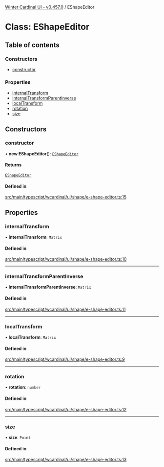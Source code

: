 [Winter Cardinal UI - v0.457.0](../index.md) / EShapeEditor

# Class: EShapeEditor

## Table of contents

### Constructors

- [constructor](EShapeEditor.md#constructor)

### Properties

- [internalTransform](EShapeEditor.md#internaltransform)
- [internalTransformParentInverse](EShapeEditor.md#internaltransformparentinverse)
- [localTransform](EShapeEditor.md#localtransform)
- [rotation](EShapeEditor.md#rotation)
- [size](EShapeEditor.md#size)

## Constructors

### constructor

• **new EShapeEditor**(): [`EShapeEditor`](EShapeEditor.md)

#### Returns

[`EShapeEditor`](EShapeEditor.md)

#### Defined in

[src/main/typescript/wcardinal/ui/shape/e-shape-editor.ts:15](https://github.com/winter-cardinal/winter-cardinal-ui/blob/v0.457.0/src/main/typescript/wcardinal/ui/shape/e-shape-editor.ts#L15)

## Properties

### internalTransform

• **internalTransform**: `Matrix`

#### Defined in

[src/main/typescript/wcardinal/ui/shape/e-shape-editor.ts:10](https://github.com/winter-cardinal/winter-cardinal-ui/blob/v0.457.0/src/main/typescript/wcardinal/ui/shape/e-shape-editor.ts#L10)

___

### internalTransformParentInverse

• **internalTransformParentInverse**: `Matrix`

#### Defined in

[src/main/typescript/wcardinal/ui/shape/e-shape-editor.ts:11](https://github.com/winter-cardinal/winter-cardinal-ui/blob/v0.457.0/src/main/typescript/wcardinal/ui/shape/e-shape-editor.ts#L11)

___

### localTransform

• **localTransform**: `Matrix`

#### Defined in

[src/main/typescript/wcardinal/ui/shape/e-shape-editor.ts:9](https://github.com/winter-cardinal/winter-cardinal-ui/blob/v0.457.0/src/main/typescript/wcardinal/ui/shape/e-shape-editor.ts#L9)

___

### rotation

• **rotation**: `number`

#### Defined in

[src/main/typescript/wcardinal/ui/shape/e-shape-editor.ts:12](https://github.com/winter-cardinal/winter-cardinal-ui/blob/v0.457.0/src/main/typescript/wcardinal/ui/shape/e-shape-editor.ts#L12)

___

### size

• **size**: `Point`

#### Defined in

[src/main/typescript/wcardinal/ui/shape/e-shape-editor.ts:13](https://github.com/winter-cardinal/winter-cardinal-ui/blob/v0.457.0/src/main/typescript/wcardinal/ui/shape/e-shape-editor.ts#L13)
